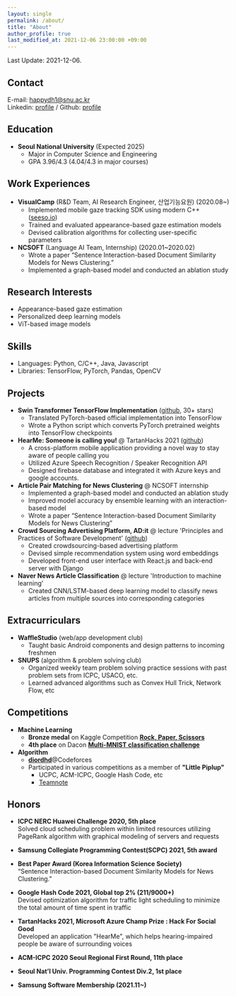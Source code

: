 ```yaml
---
layout: single
permalink: /about/
title: "About"
author_profile: true
last_modified_at: 2021-12-06 23:00:00 +09:00
--- 
```

Last Update: 2021-12-06.
## Contact
E-mail: happydh1@snu.ac.kr  
Linkedin: [profile](https://www.linkedin.com/in/dhdroid/)  / Github: [profile](http://github.com/DHdroid)

## Education
- **Seoul National University** (Expected 2025)
  - Major in Computer Science and Engineering
  - GPA 3.96/4.3 (4.04/4.3 in major courses)

## Work Experiences
- **VisualCamp** (R&D Team, AI Research Engineer, 산업기능요원) (2020.08~)
  - Implemented mobile gaze tracking SDK using modern C++ ([seeso.io](https://seeso.io/))
  - Trained and evaluated appearance-based gaze estimation models
  - Devised calibration algorithms for collecting user-specific parameters
- **NCSOFT** (Language AI Team, Internship) (2020.01~2020.02)
  - Wrote a paper “Sentence Interaction-based Document Similarity Models for News Clustering.” 
  - Implemented a graph-based model and conducted an ablation study
  
## Research Interests
- Appearance-based gaze estimation
- Personalized deep learning models
- ViT-based image models

## Skills
- Languages: Python, C/C++, Java, Javascript
- Libraries: TensorFlow, PyTorch, Pandas, OpenCV

## Projects
- **Swin Transformer TensorFlow Implementation** ([github](https://github.com/VcampSoldiers/Swin-Transformer-Tensorflow), 30+ stars)
  - Translated PyTorch-based official implementation into TensorFlow
  - Wrote a Python script which converts PyTorch pretrained weights into TensorFlow checkpoints
- **HearMe: Someone is calling you!** @ TartanHacks 2021 ([github](https://github.com/DHdroid/HearMe))
  - A cross-platform mobile application providing a novel way to stay aware of people calling you
  - Utilized Azure Speech Recognition / Speaker Recognition API
  - Designed firebase database and integrated it with Azure keys and google accounts.
- **Article Pair Matching for News Clustering** @ NCSOFT internship 
  - Implemented a graph-based model and conducted an ablation study
  - Improved model accuracy by ensemble learning with an interaction-based model
  - Wrote a paper “Sentence Interaction-based Document Similarity Models for News Clustering”
- **Crowd Sourcing Advertising Platform, AD:it** @ lecture 'Principles and Practices of Software Development' ([github](https://github.com/swsnu/swpp2019-team21))
  - Created crowdsourcing-based advertising platform
  - Devised simple recommendation system using word embeddings
  - Developed front-end user interface with React.js and back-end server with Django
- **Naver News Article Classification** @ lecture 'Introduction to machine learning'
  - Created CNN/LSTM-based deep learning model to classify news articles from multiple sources into corresponding categories

## Extracurriculars
- **WaffleStudio** (web/app development club)
  - Taught basic Android components and design patterns to incoming freshmen
- **SNUPS** (algorithm & problem solving club)  
  - Organized weekly team problem solving practice sessions with past problem sets from ICPC, USACO, etc. 
  - Learned advanced algorithms such as Convex Hull Trick, Network Flow, etc

## Competitions
- **Machine Learning**
  - **Bronze medal** on Kaggle Competition [**Rock, Paper, Scissors**](https://www.kaggle.com/c/rock-paper-scissors)
  - **4th place** on Dacon [**Multi-MNIST classification challenge**](https://dacon.io/competitions/official/235697/overview/description)
- **Algorithm**
  - [**diordhd**](http://codeforces.com/profile/diordhd)@Codeforces
  - Participated in various competitions as a member of **"Little Piplup"**
    - UCPC, ACM-ICPC, Google Hash Code, etc
    - [Teamnote](https://github.com/gratus907/Little_Piplup)

## Honors
- **ICPC NERC Huawei Challenge 2020, 5th place**  
Solved cloud scheduling problem within limited resources utilizing PageRank algorithm with graphical modeling of servers and requests

- **Samsung Collegiate Programming Contest(SCPC) 2021, 5th award**

- **Best Paper Award (Korea Information Science Society)**  
“Sentence Interaction-based Document Similarity Models for News Clustering.”  

- **Google Hash Code 2021, Global top 2% (211/9000+)**  
Devised optimization algorithm for traffic light scheduling to minimize the total amount of time spent in traffic

- **TartanHacks 2021, Microsoft Azure Champ Prize : Hack For Social Good**  
Developed an application "HearMe", which helps hearing-impaired people be aware of surrounding voices

- **ACM-ICPC 2020 Seoul Regional First Round, 11th place**

- **Seoul Nat’l Univ. Programming Contest Div.2, 1st place**

- **Samsung Software Membership (2021.11~)**